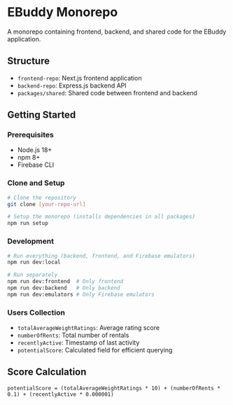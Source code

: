 # EBuddy Monorepo

A monorepo containing frontend, backend, and shared code for the EBuddy application.

## Structure

- `frontend-repo`: Next.js frontend application
- `backend-repo`: Express.js backend API
- `packages/shared`: Shared code between frontend and backend

## Getting Started

### Prerequisites

- Node.js 18+
- npm 8+
- Firebase CLI

### Clone and Setup

```bash
# Clone the repository
git clone [your-repo-url]

# Setup the monorepo (installs dependencies in all packages)
npm run setup
```

### Development

```bash
# Run everything (backend, frontend, and Firebase emulators)
npm run dev:local

# Run separately
npm run dev:frontend  # Only frontend
npm run dev:backend   # Only backend
npm run dev:emulators # Only Firebase emulators
```

### Users Collection

- `totalAverageWeightRatings`: Average rating score
- `numberOfRents`: Total number of rentals
- `recentlyActive`: Timestamp of last activity
- `potentialScore`: Calculated field for efficient querying

## Score Calculation

```
potentialScore = (totalAverageWeightRatings * 10) + (numberOfRents * 0.1) + (recentlyActive * 0.000001)
``` 